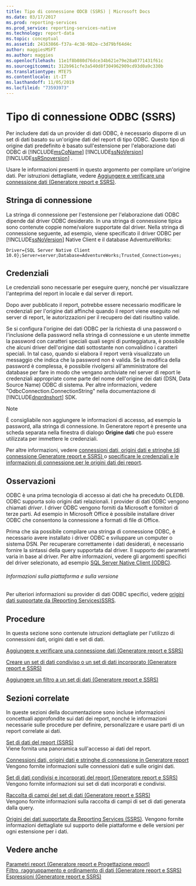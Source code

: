 ```yaml
---
title: Tipo di connessione ODCB (SSRS) | Microsoft Docs
ms.date: 03/17/2017
ms.prod: reporting-services
ms.prod_service: reporting-services-native
ms.technology: report-data
ms.topic: conceptual
ms.assetid: 24163866-f37a-4c38-982e-c3d79bf64d4c
author: maggiesMSFT
ms.author: maggies
ms.openlocfilehash: 11e1f8b080d76dce34b621e79e28a0771431f61c
ms.sourcegitcommit: 312b961cfe3a540d8f304962909cd93d0a9c330b
ms.translationtype: MTE75
ms.contentlocale: it-IT
ms.lasthandoff: 11/05/2019
ms.locfileid: "73593973"
---
```

# <a name="odbc-connection-type-ssrs"></a>Tipo di connessione ODBC (SSRS)
  Per includere dati da un provider di dati ODBC, è necessario disporre di un set di dati basato su un'origine dati del report di tipo ODBC. Questo tipo di origine dati predefinito è basato sull'estensione per l'elaborazione dati ODBC di [!INCLUDE[msCoName](../../includes/msconame-md.md)] [!INCLUDE[ssNoVersion](../../includes/ssnoversion-md.md)] [!INCLUDE[ssRSnoversion](../../includes/ssrsnoversion-md.md)] .  
  
 Usare le informazioni presenti in questo argomento per compilare un'origine dati. Per istruzioni dettagliate, vedere [Aggiungere e verificare una connessione dati &#40;Generatore report e SSRS&#41;](../../reporting-services/report-data/add-and-verify-a-data-connection-report-builder-and-ssrs.md).  
  
##  <a name="Connection"></a> Stringa di connessione  
 La stringa di connessione per l'estensione per l'elaborazione dati ODBC dipende dal driver ODBC desiderato. In una stringa di connessione tipica sono contenute coppie nome/valore supportate dal driver. Nella stringa di connessione seguente, ad esempio, viene specificato il driver ODBC per [!INCLUDE[ssNoVersion](../../includes/ssnoversion-md.md)] Native Client e il database AdventureWorks:  
  
```  
Driver={SQL Server Native Client 10.0};Server=server;Database=AdventureWorks;Trusted_Connection=yes;  
```  
  
  
##  <a name="Credentials"></a> Credenziali  
 Le credenziali sono necessarie per eseguire query, nonché per visualizzare l'anteprima del report in locale e dal server di report.  
  
 Dopo aver pubblicato il report, potrebbe essere necessario modificare le credenziali per l'origine dati affinché quando il report viene eseguito nel server di report, le autorizzazioni per il recupero dei dati risultino valide.  
  
 Se si configura l'origine dei dati ODBC per la richiesta di una password o l'inclusione della password nella stringa di connessione e un utente immette la password con caratteri speciali quali segni di punteggiatura, è possibile che alcuni driver dell'origine dati sottostante non convalidino i caratteri speciali. In tal caso, quando si elabora il report verrà visualizzato un messaggio che indica che la password non è valida. Se la modifica della password è complessa, è possibile rivolgersi all'amministratore del database per fare in modo che vengano archiviate nel server di report le credenziali appropriate come parte del nome dell'origine dei dati (DSN, Data Source Name) ODBC di sistema. Per altre informazioni, vedere "OdbcConnection.ConnectionString" nella documentazione di [!INCLUDE[dnprdnshort](../../includes/dnprdnshort-md.md)] SDK.  
  
> [!NOTE]  
>  È consigliabile non aggiungere le informazioni di accesso, ad esempio la password, alla stringa di connessione. In Generatore report è presente una scheda separata nella finestra di dialogo **Origine dati** che può essere utilizzata per immettere le credenziali.  
  
 Per altre informazioni, vedere [connessioni dati, origini dati e stringhe &#40;di connessione Generatore report e SSRS&#41; ](../../reporting-services/report-data/data-connections-data-sources-and-connection-strings-report-builder-and-ssrs.md) o [specificare le credenziali e le informazioni di connessione per le origini dati dei report](specify-credential-and-connection-information-for-report-data-sources.md).  
  
  
##  <a name="Remarks"></a> Osservazioni  
 ODBC è una prima tecnologia di accesso ai dati che ha preceduto OLEDB. ODBC supporta solo origini dati relazionali. I provider di dati ODBC vengono chiamati *driver*. I driver ODBC vengono forniti da Microsoft e fornitori di terze parti. Ad esempio in Microsoft Office è possibile installare driver ODBC che consentono la connessione a formati di file di Office.  
  
 Prima che sia possibile compilare una stringa di connessione ODBC, è necessario avere installato i driver ODBC e sviluppare un computer o sistema DSN. Per recuperare correttamente i dati desiderati, è necessario fornire la sintassi della query supportata dal driver. Il supporto dei parametri varia in base al driver. Per altre informazioni, vedere gli argomenti specifici del driver selezionato, ad esempio [SQL Server Native Client &#40;ODBC&#41;](../../relational-databases/native-client/odbc/sql-server-native-client-odbc.md).  
  
###### <a name="platform-and-version-information"></a>Informazioni sulla piattaforma e sulla versione  
 Per ulteriori informazioni su provider di dati ODBC specifici, vedere [origini dati supportate da &#40;Reporting Services&#41;SSRS](../../reporting-services/report-data/data-sources-supported-by-reporting-services-ssrs.md).
  
  
##  <a name="HowTo"></a> Procedure  
 In questa sezione sono contenute istruzioni dettagliate per l'utilizzo di connessioni dati, origini dati e set di dati.  
  
 [Aggiungere e verificare una connessione dati &#40;Generatore report e SSRS&#41;](../../reporting-services/report-data/add-and-verify-a-data-connection-report-builder-and-ssrs.md)  
  
 [Creare un set di dati condiviso o un set di dati incorporato &#40;Generatore report e SSRS&#41;](../../reporting-services/report-data/create-a-shared-dataset-or-embedded-dataset-report-builder-and-ssrs.md)  
  
 [Aggiungere un filtro a un set di dati &#40;Generatore report e SSRS&#41;](../../reporting-services/report-data/add-a-filter-to-a-dataset-report-builder-and-ssrs.md)  
  
  
##  <a name="Related"></a> Sezioni correlate  
 In queste sezioni della documentazione sono incluse informazioni concettuali approfondite sui dati dei report, nonché le informazioni necessarie sulle procedure per definire, personalizzare e usare parti di un report correlate ai dati.  
  
 [Set di dati del report &#40;SSRS&#41;](../../reporting-services/report-data/report-datasets-ssrs.md)  
 Viene fornita una panoramica sull'accesso ai dati del report.  
  
 [Connessioni dati, origini dati e stringhe di connessione in Generatore report](data-connections-data-sources-and-connection-strings-report-builder-and-ssrs.md)  
 Vengono fornite informazioni sulle connessioni dati e sulle origini dati.  
  
 [Set di dati condivisi e incorporati del report &#40;Generatore report e SSRS&#41;](../../reporting-services/report-data/report-embedded-datasets-and-shared-datasets-report-builder-and-ssrs.md)  
 Vengono fornite informazioni sui set di dati incorporati e condivisi.  
  
 [Raccolta di campi del set di dati &#40;Generatore report e SSRS&#41;](../../reporting-services/report-data/dataset-fields-collection-report-builder-and-ssrs.md)  
 Vengono fornite informazioni sulla raccolta di campi di set di dati generata dalla query.  
  
 [Origini dei dati supportate da Reporting Services &#40;SSRS&#41;](../../reporting-services/report-data/data-sources-supported-by-reporting-services-ssrs.md). Vengono fornite informazioni dettagliate sul supporto delle piattaforme e delle versioni per ogni estensione per i dati.  
  
  
## <a name="see-also"></a>Vedere anche  
 [Parametri report &#40;Generatore report e Progettazione report&#41;](../../reporting-services/report-design/report-parameters-report-builder-and-report-designer.md)   
 [Filtro, raggruppamento e ordinamento di dati &#40;Generatore report e SSRS&#41;](../../reporting-services/report-design/filter-group-and-sort-data-report-builder-and-ssrs.md)   
 [Espressioni &#40;Generatore report e SSRS&#41;](../../reporting-services/report-design/expressions-report-builder-and-ssrs.md)  
  
  
